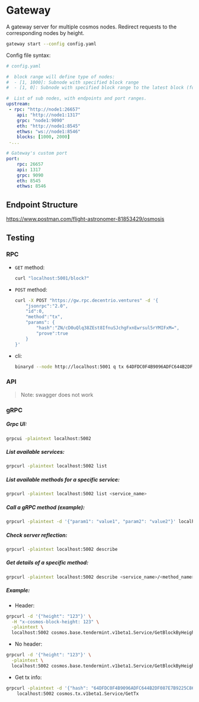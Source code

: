 # Gateway
A gateway server for multiple cosmos nodes. Redirect requests to the corresponding nodes by height.

```bash
gateway start --config config.yaml
```

Config file syntax:

```yaml
# config.yaml

#  block range will define type of nodes:
#  - [1, 1000]: Subnode with specified block range
#  - [1, 0]: Subnode with specified block range to the latest block (for querying without specifying block height)

#  List of sub nodes, with endpoints and port ranges.
upstream: 
 - rpc: "http://node1:26657"
    api: "http://node1:1317"
    grpc: "node1:9090"
    eth: "http://node1:8545"
    ethws: "ws://node1:8546"
    blocks: [1000, 2000]
 -...

# Gateway's custom port
port:
    rpc: 26657
    api: 1317
    grpc: 9090
    eth: 8545
    ethws: 8546
```


## Endpoint Structure
https://www.postman.com/flight-astronomer-81853429/osmosis

## Testing
### RPC
 - `GET` method:
    ```bash
    curl "localhost:5001/block?"
    ```
 - `POST` method:
    ```bash
    curl -X POST "https://gw.rpc.decentrio.ventures" -d '{
        "jsonrpc":"2.0",
        "id":0,
        "method":"tx",
        "params": {
            "hash":"ZN/cD0uQlq38ZEst8IfnuSJchgFxnEwrsul5rYMIFxM=",
            "prove":true
        }
    }'
    ```
- cli:
    ```bash
    binaryd --node http://localhost:5001 q tx 64DFDC0F4B9096ADFC644B2DF087E7B9225C8601719C4C2BB2E979AD83081713
    ```
    
### API
 > Note: swagger does not work


### gRPC
##### Grpc UI:
```bash
grpcui -plaintext localhost:5002
```

##### List available services:
```bash
grpcurl -plaintext localhost:5002 list
```

##### List available methods for a specific service:
```bash
grpcurl -plaintext localhost:5002 list <service_name>
```

##### Call a gRPC method (example):
```bash
grpcurl -plaintext -d '{"param1": "value1", "param2": "value2"}' localhost:5002 <service_name>/<method_name>
```

##### Check server reflection:
```bash
grpcurl -plaintext localhost:5002 describe
```

##### Get details of a specific method:
```bash
grpcurl -plaintext localhost:5002 describe <service_name>/<method_name>
```

##### Example:
- Header:
```bash
grpcurl -d '{"height": "123"}' \
  -H "x-cosmos-block-height: 123" \
  -plaintext \
  localhost:5002 cosmos.base.tendermint.v1beta1.Service/GetBlockByHeight
```
- No header:
```bash
grpcurl -d '{"height": "123"}' \
  -plaintext \
  localhost:5002 cosmos.base.tendermint.v1beta1.Service/GetBlockByHeight
```
- Get tx info:
```bash
grpcurl -plaintext -d '{"hash": "64DFDC0F4B9096ADFC644B2DF087E7B9225C8601719C4C2BB2E979AD83081713"}' \
    localhost:5002 cosmos.tx.v1beta1.Service/GetTx
```
